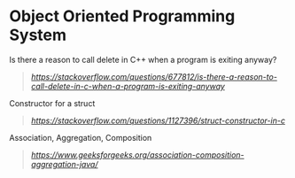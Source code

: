 # Object Oriented Programming System 

Is there a reason to call delete in C++ when a program is exiting anyway?
> *https://stackoverflow.com/questions/677812/is-there-a-reason-to-call-delete-in-c-when-a-program-is-exiting-anyway*

Constructor for a struct
> *https://stackoverflow.com/questions/1127396/struct-constructor-in-c*

Association, Aggregation, Composition
> *https://www.geeksforgeeks.org/association-composition-aggregation-java/*
